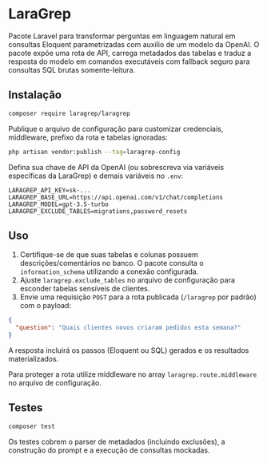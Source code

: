 # LaraGrep

Pacote Laravel para transformar perguntas em linguagem natural em consultas Eloquent parametrizadas com auxílio de um modelo da OpenAI. O pacote expõe uma rota de API, carrega metadados das tabelas e traduz a resposta do modelo em comandos executáveis com fallback seguro para consultas SQL brutas somente-leitura.

## Instalação

```bash
composer require laragrep/laragrep
```

Publique o arquivo de configuração para customizar credenciais, middleware, prefixo da rota e tabelas ignoradas:

```bash
php artisan vendor:publish --tag=laragrep-config
```

Defina sua chave de API da OpenAI (ou sobrescreva via variáveis específicas da LaraGrep) e demais variáveis no `.env`:

```env
LARAGREP_API_KEY=sk-...
LARAGREP_BASE_URL=https://api.openai.com/v1/chat/completions
LARAGREP_MODEL=gpt-3.5-turbo
LARAGREP_EXCLUDE_TABLES=migrations,password_resets
```

## Uso

1. Certifique-se de que suas tabelas e colunas possuem descrições/comentários no banco. O pacote consulta o `information_schema` utilizando a conexão configurada.
2. Ajuste `laragrep.exclude_tables` no arquivo de configuração para esconder tabelas sensíveis de clientes.
3. Envie uma requisição `POST` para a rota publicada (`/laragrep` por padrão) com o payload:

```json
{
  "question": "Quais clientes novos criaram pedidos esta semana?"
}
```

A resposta incluirá os passos (Eloquent ou SQL) gerados e os resultados materializados.

Para proteger a rota utilize middleware no array `laragrep.route.middleware` no arquivo de configuração.

## Testes

```bash
composer test
```

Os testes cobrem o parser de metadados (incluindo exclusões), a construção do prompt e a execução de consultas mockadas.
